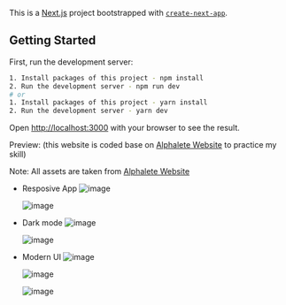 This is a [Next.js](https://nextjs.org/) project bootstrapped with [`create-next-app`](https://github.com/vercel/next.js/tree/canary/packages/create-next-app).

## Getting Started

First, run the development server:

```bash
1. Install packages of this project - npm install
2. Run the development server - npm run dev
# or
1. Install packages of this project - yarn install
2. Run the development server - yarn dev
```

Open [http://localhost:3000](http://localhost:3000) with your browser to see the result.

Preview: (this website is coded base on <a href="https://alphaleteathletics.com" target="_blank">Alphalete Website</a> to practice my skill)

Note: All assets are taken from <a href="https://alphaleteathletics.com" target="_blank">Alphalete Website</a>

- Resposive App
  ![image](https://user-images.githubusercontent.com/56556185/184675523-5f6252ad-ec90-4bde-9c90-754be56b01d8.png)
  
  ![image](https://user-images.githubusercontent.com/56556185/184675587-9b77f191-6820-4e84-a196-4a8b253ed94f.png)
- Dark mode
  ![image](https://user-images.githubusercontent.com/56556185/184675694-fd678e46-6671-4e69-81c8-27e71c7a39a0.png)
  
  ![image](https://user-images.githubusercontent.com/56556185/184675735-1c6ecdb6-0a3a-4912-9671-c1ad481126aa.png)
- Modern UI
  ![image](https://user-images.githubusercontent.com/56556185/184675806-bea24470-8a65-4268-8874-41eb6717160b.png)

  ![image](https://user-images.githubusercontent.com/56556185/184675833-118dfbf3-b207-4e33-8fba-fa7586b5e1e3.png)

  ![image](https://user-images.githubusercontent.com/56556185/184675890-c27819f1-de47-41bb-aad0-e077ca1fba26.png)



